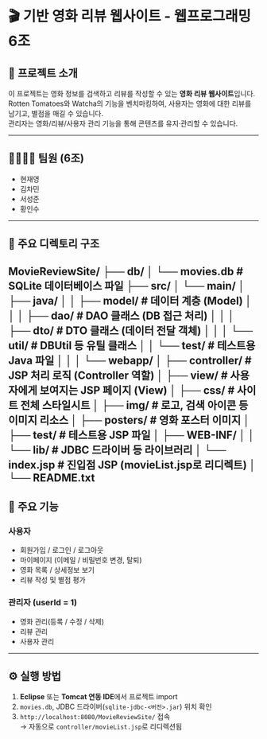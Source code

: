 # 🎬 기반 영화 리뷰 웹사이트 - 웹프로그래밍 6조

## 📌 프로젝트 소개

이 프로젝트는 영화 정보를 검색하고 리뷰를 작성할 수 있는 **영화 리뷰 웹사이트**입니다.  
Rotten Tomatoes와 Watcha의 기능을 벤치마킹하여, 사용자는 영화에 대한 리뷰를 남기고, 별점을 매길 수 있습니다.  
관리자는 영화/리뷰/사용자 관리 기능을 통해 콘텐츠를 유지·관리할 수 있습니다.

---

## 👨‍👩‍👧‍👦 팀원 (6조)

- 현재영  
- 김차민  
- 서성준  
- 황인수

---

## 📁 주요 디렉토리 구조
MovieReviewSite/
├── db/
│   └── movies.db                 # SQLite 데이터베이스 파일
├── src/
│   └── main/
│       ├── java/
│       │   ├── model/            # 데이터 계층 (Model)
│       │   │   ├── dao/          # DAO 클래스 (DB 접근 처리)
│       │   │   ├── dto/          # DTO 클래스 (데이터 전달 객체)
│       │   │   └── util/         # DBUtil 등 유틸 클래스
│       │   └── test/             # 테스트용 Java 파일
│       │
│       └── webapp/
│           ├── controller/       # JSP 처리 로직 (Controller 역할)
│           ├── view/             # 사용자에게 보여지는 JSP 페이지 (View)
│           ├── css/              # 사이트 전체 스타일시트
│           ├── img/              # 로고, 검색 아이콘 등 이미지 리소스
│           ├── posters/          # 영화 포스터 이미지
│           ├── test/             # 테스트용 JSP 파일 
│           ├── WEB-INF/
│           │   └── lib/          # JDBC 드라이버 등 라이브러리
│           └── index.jsp         # 진입점 JSP (movieList.jsp로 리디렉트)
│
└── README.txt
---

## 🔐 주요 기능

### 사용자
- 회원가입 / 로그인 / 로그아웃
- 마이페이지 (이메일 / 비밀번호 변경, 탈퇴)
- 영화 목록 / 상세정보 보기
- 리뷰 작성 및 별점 평가

### 관리자 (userId = 1)
- 영화 관리(등록 / 수정 / 삭제)
- 리뷰 관리
- 사용자 관리

---

## ⚙ 실행 방법

1. **Eclipse** 또는 **Tomcat 연동 IDE**에서 프로젝트 import
2. `movies.db`, JDBC 드라이버(`sqlite-jdbc-<버전>.jar`) 위치 확인
3. `http://localhost:8080/MovieReviewSite/` 접속  
   → 자동으로 `controller/movieList.jsp`로 리디렉션됨
